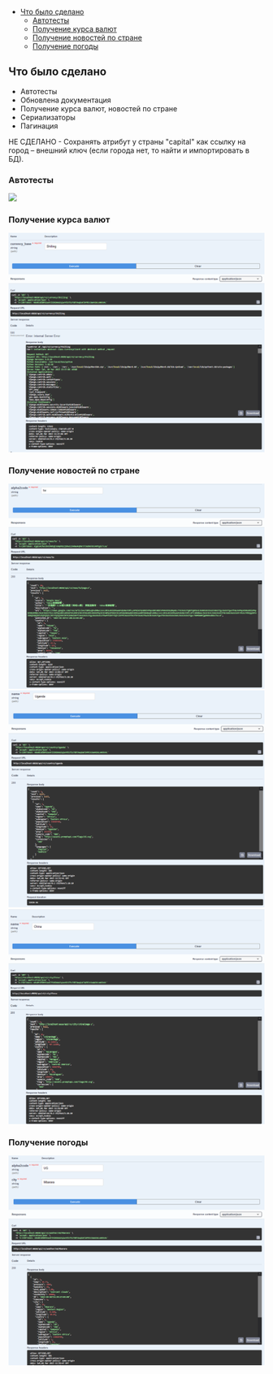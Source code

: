 
-  [Что было сделано](#Что-было-сделано)
    -  [Автотесты](#Автотесты)
    -  [Получение курса валют](#Получение-курса-валют)
    -  [Получение новостей по стране](#Получение-новостей-по-стране)
    -  [Получение погоды](#Получение-погоды)

## Что было сделано

-   Автотесты
-   Обновлена документация
-   Получение курса валют, новостей по стране
-   Сериализаторы
-   Пагинация

НЕ СДЕЛАНО - Сохранять атрибут у страны "capital" как ссылку на город – внешний ключ (если города нет, то найти и импортировать в БД).

### Автотесты
![](https://raw.githubusercontent.com/makspepe/python-course-countries-informer/hw4/pics/auto.PNG)

### Получение курса валют
![](https://raw.githubusercontent.com/makspepe/python-course-countries-informer/hw4/pics/getcurrency.PNG)

### Получение новостей по стране
![](https://raw.githubusercontent.com/makspepe/python-course-countries-informer/hw4/pics/getnews.PNG)
![](https://raw.githubusercontent.com/makspepe/python-course-countries-informer/hw4/pics/getcountry.PNG)
![](https://raw.githubusercontent.com/makspepe/python-course-countries-informer/hw4/pics/getcity.PNG)

### Получение погоды
![](https://raw.githubusercontent.com/makspepe/python-course-countries-informer/hw4/pics/getweather.PNG)
